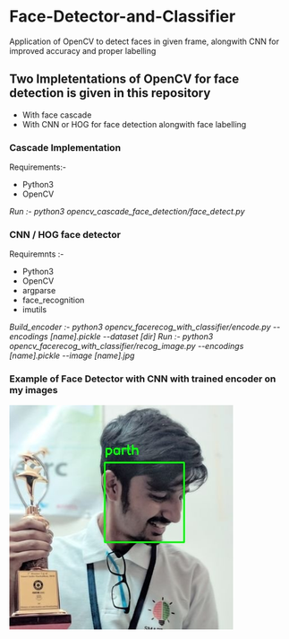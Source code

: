 # Face-Detector-and-Classifier
Application of OpenCV to detect faces in given frame, alongwith CNN for improved accuracy and proper labelling

## Two Impletentations of OpenCV for face detection is given in this repository 
* With face cascade
* With CNN or HOG for face detection alongwith face labelling

### Cascade Implementation
Requirements:-
* Python3
* OpenCV

*Run :- python3 opencv_cascade_face_detection/face_detect.py*

### CNN / HOG face detector
Requiremnts :-
* Python3
* OpenCV
* argparse
* face_recognition
* imutils

*Build_encoder :- python3 opencv_facerecog_with_classifier/encode.py --encodings [name].pickle --dataset [dir]*
*Run :- python3 opencv_facerecog_with_classifier/recog_image.py --encodings [name].pickle --image [name].jpg*


### Example of Face Detector with CNN with trained encoder on my images

![alt text](https://raw.githubusercontent.com/Mr-Parth/Face-Detector-and-Classifier/master/opencv_facerecog_with_classifier/output/out_test.jpg )



